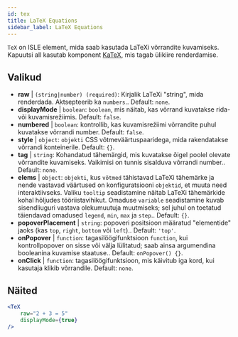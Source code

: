 ```yaml
---
id: tex
title: LaTeX Equations
sidebar_label: LaTeX Equations
---
```


`TeX` on ISLE element, mida saab kasutada LaTeXi võrrandite kuvamiseks. Kapuutsi all kasutab komponent [KaTeX](https://github.com/Khan/KaTeX), mis tagab ülikiire renderdamise.

## Valikud

* __raw__ | `(string|number) (required)`: Kirjalik LaTeXi "string", mida renderdada. Aktsepteerib ka `numbers`.. Default: `none`.
* __displayMode__ | `boolean`: `boolean`, mis näitab, kas võrrand kuvatakse rida- või kuvamisrežiimis. Default: `false`.
* __numbered__ | `boolean`: kontrollib, kas kuvamisrežiimi võrrandite puhul kuvatakse võrrandi number. Default: `false`.
* __style__ | `object`: `objekti` CSS võtmeväärtuspaaridega, mida rakendatakse võrrandi konteinerile. Default: `{}`.
* __tag__ | `string`: Kohandatud tähemärgid, mis kuvatakse õigel poolel olevate võrrandite kuvamiseks. Vaikimisi on tunnis sisalduva võrrandi number.. Default: `none`.
* __elems__ | `object`: `objekti`, kus `võtmed` tähistavad LaTeXi tähemärke ja nende vastavad väärtused on konfiguratsiooni `objektid`, et muuta need interaktiivseks. Valiku `tooltip` seadistamine näitab LaTeXi tähemärkide kohal hõljudes tööriistavihikut. Omaduse `variable` seadistamine kuvab sisendliuguri vastava olekumuutuja muutmiseks; sel juhul on toetatud täiendavad omadused `legend`, `min`, `max` ja `step`.. Default: `{}`.
* __popoverPlacement__ | `string`: popoveri positsioon määratud "elementide" jaoks (kas `top`, `right`, `bottom` või `left`).. Default: `'top'`.
* __onPopover__ | `function`: tagasilöögifunktsioon `function`, kui kontrollpopover on sisse või välja lülitatud; saab ainsa argumendina booleanina kuvamise staatuse.. Default: `onPopover() {}`.
* __onClick__ | `function`: tagasilöögifunktsioon, mis käivitub iga kord, kui kasutaja klikib võrrandile. Default: `none`.


## Näited

```jsx live
<TeX
    raw="2 + 3 = 5"
    displayMode={true}
/>
```




